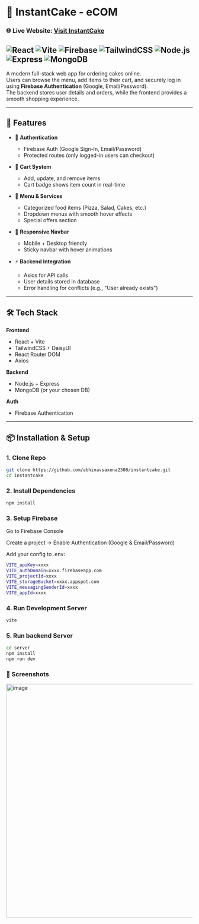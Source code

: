 ﻿# 🍰 InstantCake - eCOM
### 🌐 Live Website: [Visit InstantCake](https://fir-cake-client.web.app)
![React](https://img.shields.io/badge/React-20232A?style=for-the-badge&logo=react&logoColor=61DAFB)
![Vite](https://img.shields.io/badge/Vite-646CFF?style=for-the-badge&logo=vite&logoColor=white)
![Firebase](https://img.shields.io/badge/Firebase-FFCA28?style=for-the-badge&logo=firebase&logoColor=black)
![TailwindCSS](https://img.shields.io/badge/TailwindCSS-38B2AC?style=for-the-badge&logo=tailwind-css&logoColor=white)
![Node.js](https://img.shields.io/badge/Node.js-339933?style=for-the-badge&logo=node.js&logoColor=white)
![Express](https://img.shields.io/badge/Express.js-000000?style=for-the-badge&logo=express&logoColor=white)
![MongoDB](https://img.shields.io/badge/MongoDB-4EA94B?style=for-the-badge&logo=mongodb&logoColor=white)
---
A modern full-stack web app for ordering cakes online.  
Users can browse the menu, add items to their cart, and securely log in using **Firebase Authentication** (Google, Email/Password).  
The backend stores user details and orders, while the frontend provides a smooth shopping experience.  

---

## 🚀 Features

- 🔐 **Authentication**  
  - Firebase Auth (Google Sign-In, Email/Password)  
  - Protected routes (only logged-in users can checkout)  

- 🛒 **Cart System**  
  - Add, update, and remove items  
  - Cart badge shows item count in real-time  

- 🍕 **Menu & Services**  
  - Categorized food items (Pizza, Salad, Cakes, etc.)  
  - Dropdown menus with smooth hover effects  
  - Special offers section  

- 📱 **Responsive Navbar**  
  - Mobile + Desktop friendly  
  - Sticky navbar with hover animations  

- ⚡ **Backend Integration**  
  - Axios for API calls  
  - User details stored in database  
  - Error handling for conflicts (e.g., "User already exists")  

---

## 🛠️ Tech Stack

**Frontend**  
- React + Vite  
- TailwindCSS + DaisyUI  
- React Router DOM  
- Axios  

**Backend**  
- Node.js + Express  
- MongoDB (or your chosen DB)  

**Auth**  
- Firebase Authentication  

---

## 📦 Installation & Setup

### 1. Clone Repo
```bash
git clone https://github.com/abhinavsaxena2308/instantcake.git
cd instantcake
```
### 2. Install Dependencies
```bash
npm install
```

### 3. Setup Firebase
Go to Firebase Console

Create a project → Enable Authentication (Google & Email/Password)

Add your config to .env:
```bash
VITE_apiKey=xxxx
VITE_authDomain=xxxx.firebaseapp.com
VITE_projectId=xxxx
VITE_storageBucket=xxxx.appspot.com
VITE_messagingSenderId=xxxx
VITE_appId=xxxx
```
### 4. Run Development Server
```bash
vite
```
### 5. Run backend Server
```bash
cd server
npm install
npm run dev
```
### 📸 Screenshots
<img width="1271" height="630" alt="image" src="https://github.com/user-attachments/assets/433c3e6b-cb04-49ff-9583-0f366670ace3" />



